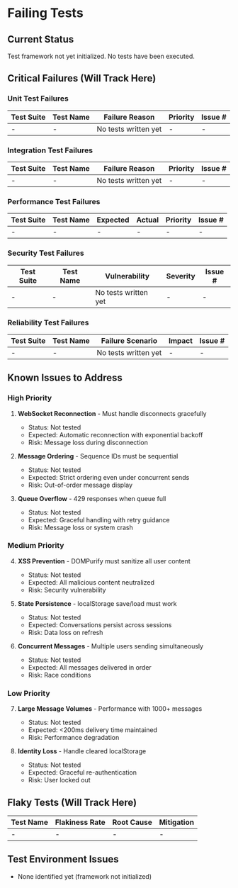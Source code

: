 # Failing Tests

## Current Status
Test framework not yet initialized. No tests have been executed.

## Critical Failures (Will Track Here)

### Unit Test Failures
| Test Suite | Test Name | Failure Reason | Priority | Issue # |
|------------|-----------|----------------|----------|----------|
| - | - | No tests written yet | - | - |

### Integration Test Failures  
| Test Suite | Test Name | Failure Reason | Priority | Issue # |
|------------|-----------|----------------|----------|----------|
| - | - | No tests written yet | - | - |

### Performance Test Failures
| Test Suite | Test Name | Expected | Actual | Priority | Issue # |
|------------|-----------|----------|--------|----------|----------|
| - | - | - | - | - | - |

### Security Test Failures
| Test Suite | Test Name | Vulnerability | Severity | Issue # |
|------------|-----------|---------------|----------|----------|
| - | - | No tests written yet | - | - |

### Reliability Test Failures
| Test Suite | Test Name | Failure Scenario | Impact | Issue # |
|------------|-----------|------------------|---------|----------|
| - | - | No tests written yet | - | - |

## Known Issues to Address

### High Priority
1. **WebSocket Reconnection** - Must handle disconnects gracefully
   - Status: Not tested
   - Expected: Automatic reconnection with exponential backoff
   - Risk: Message loss during disconnection

2. **Message Ordering** - Sequence IDs must be sequential
   - Status: Not tested  
   - Expected: Strict ordering even under concurrent sends
   - Risk: Out-of-order message display

3. **Queue Overflow** - 429 responses when queue full
   - Status: Not tested
   - Expected: Graceful handling with retry guidance
   - Risk: Message loss or system crash

### Medium Priority
4. **XSS Prevention** - DOMPurify must sanitize all user content
   - Status: Not tested
   - Expected: All malicious content neutralized
   - Risk: Security vulnerability

5. **State Persistence** - localStorage save/load must work
   - Status: Not tested
   - Expected: Conversations persist across sessions
   - Risk: Data loss on refresh

6. **Concurrent Messages** - Multiple users sending simultaneously
   - Status: Not tested
   - Expected: All messages delivered in order
   - Risk: Race conditions

### Low Priority  
7. **Large Message Volumes** - Performance with 1000+ messages
   - Status: Not tested
   - Expected: <200ms delivery time maintained
   - Risk: Performance degradation

8. **Identity Loss** - Handle cleared localStorage
   - Status: Not tested
   - Expected: Graceful re-authentication
   - Risk: User locked out

## Flaky Tests (Will Track Here)
| Test Name | Flakiness Rate | Root Cause | Mitigation |
|-----------|----------------|------------|-------------|
| - | - | - | - |

## Test Environment Issues
- None identified yet (framework not initialized)